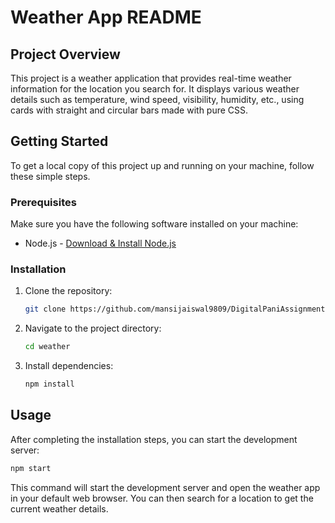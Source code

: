# Weather App README

## Project Overview

This project is a weather application that provides real-time weather information for the location you search for. It displays various weather details such as temperature, wind speed, visibility, humidity, etc., using cards with straight and circular bars made with pure CSS.

## Getting Started

To get a local copy of this project up and running on your machine, follow these simple steps.

### Prerequisites

Make sure you have the following software installed on your machine:

- Node.js - [Download & Install Node.js](https://nodejs.org/en/download/)

### Installation

1. Clone the repository:

   ```bash
   git clone https://github.com/mansijaiswal9809/DigitalPaniAssignment.git

2. Navigate to the project directory:
   
   ```bash
   cd weather
   ```

3. Install dependencies:
   ```bash
   npm install
   ``` 

## Usage

After completing the installation steps, you can start the development server:

   ```bash
   npm start
   ```
This command will start the development server and open the weather app in your default web browser. You can then search for a location to get the current weather details.   
 
